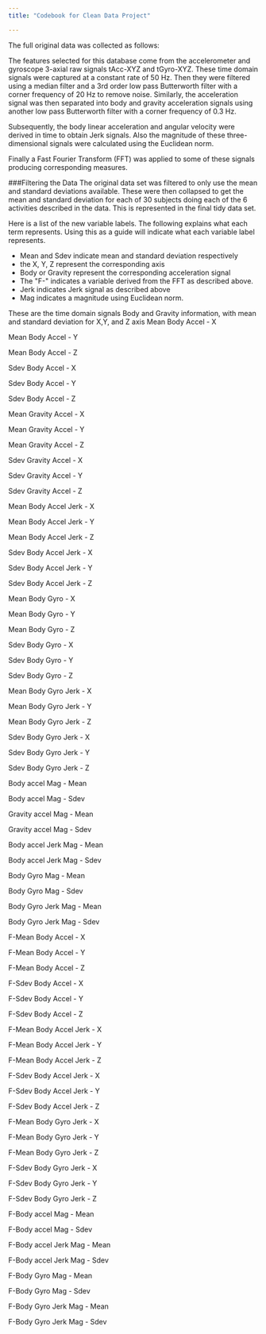 ```yaml
---
title: "Codebook for Clean Data Project"

---
```


The full original data was collected as follows:

The features selected for this database come from the accelerometer and gyroscope 3-axial raw signals tAcc-XYZ and tGyro-XYZ. These time domain signals were captured at a constant rate of 50 Hz. Then they were filtered using a median filter and a 3rd order low pass Butterworth filter with a corner frequency of 20 Hz to remove noise. Similarly, the acceleration signal was then separated into body and gravity acceleration signals using another low pass Butterworth filter with a corner frequency of 0.3 Hz. 

Subsequently, the body linear acceleration and angular velocity were derived in time to obtain Jerk signals. Also the magnitude of these three-dimensional signals were calculated using the Euclidean norm. 

Finally a Fast Fourier Transform (FFT) was applied to some of these signals producing corresponding measures.

###Filtering the Data
The original data set was filtered to only use the mean and standard deviations available.  These were then collapsed to get the mean and standard deviation for each of 30 subjects doing each of the 6 activities described in the data.  This is represented in the final tidy data set.


Here is a list of the new variable labels.  The following explains what each term represents.  Using this as a guide will indicate what each variable label represents.
- Mean and Sdev indicate mean and standard deviation respectively
- the X, Y, Z represent the corresponding axis
- Body or Gravity represent the corresponding acceleration signal
- The "F-" indicates a variable derived from the FFT as described above.
- Jerk indicates Jerk signal as described above
- Mag indicates a magnitude using Euclidean norm.


These are the time domain signals Body and Gravity information, with mean and standard deviation for X,Y, and Z axis
Mean Body Accel - X

Mean Body Accel - Y

Mean Body Accel - Z

Sdev Body Accel - X

Sdev Body Accel - Y

Sdev Body Accel - Z

Mean Gravity Accel - X

Mean Gravity Accel - Y

Mean Gravity Accel - Z

Sdev Gravity Accel - X

Sdev Gravity Accel - Y

Sdev Gravity Accel - Z

Mean Body Accel Jerk - X

Mean Body Accel Jerk - Y

Mean Body Accel Jerk - Z

Sdev Body Accel Jerk - X

Sdev Body Accel Jerk - Y

Sdev Body Accel Jerk - Z

Mean Body Gyro  - X

Mean Body Gyro  - Y

Mean Body Gyro  - Z

Sdev Body Gyro  - X

Sdev Body Gyro  - Y

Sdev Body Gyro  - Z

Mean Body Gyro  Jerk - X

Mean Body Gyro  Jerk - Y

Mean Body Gyro  Jerk - Z

Sdev Body Gyro  Jerk - X

Sdev Body Gyro  Jerk - Y

Sdev Body Gyro  Jerk - Z

Body accel Mag - Mean

Body accel Mag - Sdev

Gravity accel Mag - Mean

Gravity accel Mag - Sdev

Body accel Jerk Mag - Mean

Body accel Jerk Mag - Sdev

Body Gyro Mag - Mean

Body Gyro Mag - Sdev

Body Gyro Jerk Mag - Mean

Body Gyro Jerk Mag - Sdev

F-Mean Body Accel - X

F-Mean Body Accel - Y

F-Mean Body Accel - Z

F-Sdev Body Accel - X

F-Sdev Body Accel - Y

F-Sdev Body Accel - Z

F-Mean Body Accel Jerk - X

F-Mean Body Accel Jerk - Y

F-Mean Body Accel Jerk - Z

F-Sdev Body Accel Jerk - X

F-Sdev Body Accel Jerk - Y

F-Sdev Body Accel Jerk - Z

F-Mean Body Gyro  Jerk - X

F-Mean Body Gyro  Jerk - Y

F-Mean Body Gyro  Jerk - Z

F-Sdev Body Gyro  Jerk - X

F-Sdev Body Gyro  Jerk - Y

F-Sdev Body Gyro  Jerk - Z

F-Body accel Mag - Mean

F-Body accel Mag - Sdev

F-Body accel Jerk Mag - Mean

F-Body accel Jerk Mag - Sdev

F-Body Gyro Mag - Mean

F-Body Gyro Mag - Sdev

F-Body Gyro Jerk Mag - Mean

F-Body Gyro Jerk Mag - Sdev
